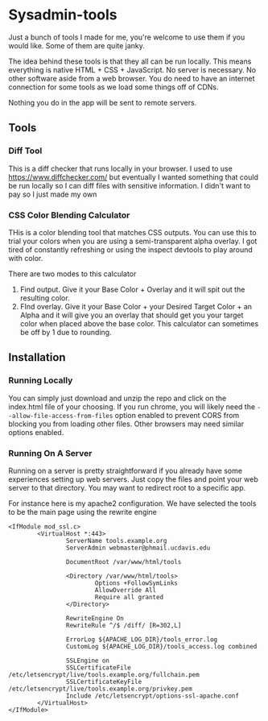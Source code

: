 # Sysadmin-tools
Just a bunch of tools I made for me, you're welcome to use them if you would like. Some of them are quite janky.

The idea behind these tools is that they all can be run locally. This means everything is native HTML + CSS + JavaScript. No server is necessary. No other software aside from a web browser. You do need to have an internet connection for some tools as we load some things off of CDNs. 

Nothing you do in the app will be sent to remote servers.

## Tools
### Diff Tool
This is a diff checker that runs locally in your browser. I used to use https://www.diffchecker.com/ but eventually I wanted something that could be run locally so I can diff files with sensitive information. I didn't want to pay so I just made my own

### CSS Color Blending Calculator
THis is a color blending tool that matches CSS outputs. You can use this to trial your colors when you are using a semi-transparent alpha overlay. I got tired of constantly refreshing or using the inspect devtools to play around with color.

There are two modes to this calculator
1. Find output. Give it your Base Color + Overlay and it will spit out the resulting color.
2. FInd overlay. Give it your Base Color + your Desired Target Color + an Alpha and it will give you an overlay that should get you your target color when placed above the base color. This calculator can sometimes be off by 1 due to rounding.

## Installation
### Running Locally
You can simply just download and unzip the repo and click on the index.html file of your choosing. If you run chrome, you will likely need the `--allow-file-access-from-files` option enabled to prevent CORS from blocking you from loading other files. Other browsers may need similar options enabled.

### Running On A Server
Running on a server is pretty straightforward if you already have some experiences setting up web servers. Just copy the files and point your web server to that directory. You may want to redirect root to a specific app.

For instance here is my apache2 configuration. We have selected the tools to be the main page using the rewrite engine

```
<IfModule mod_ssl.c>
        <VirtualHost *:443>
                ServerName tools.example.org
                ServerAdmin webmaster@phmail.ucdavis.edu

                DocumentRoot /var/www/html/tools

                <Directory /var/www/html/tools>
                        Options +FollowSymLinks
                        AllowOverride All
                        Require all granted
                </Directory>

                RewriteEngine On
                RewriteRule ^/$ /diff/ [R=302,L]

                ErrorLog ${APACHE_LOG_DIR}/tools_error.log
                CustomLog ${APACHE_LOG_DIR}/tools_access.log combined

                SSLEngine on
                SSLCertificateFile /etc/letsencrypt/live/tools.example.org/fullchain.pem
                SSLCertificateKeyFile /etc/letsencrypt/live/tools.example.org/privkey.pem
                Include /etc/letsencrypt/options-ssl-apache.conf
        </VirtualHost>
</IfModule>
```